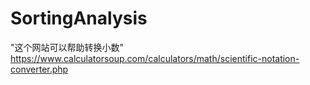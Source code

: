 # SortingAnalysis
"这个网站可以帮助转换小数"
https://www.calculatorsoup.com/calculators/math/scientific-notation-converter.php